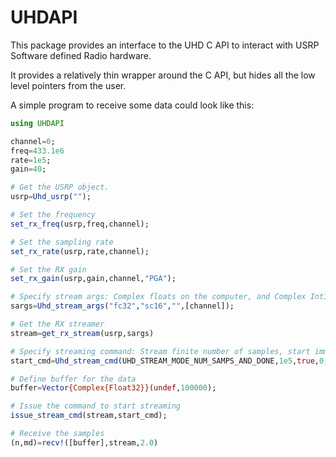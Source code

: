 # UHDAPI
This package provides an interface to the UHD C API to interact with USRP Software defined Radio hardware.

It provides a relatively thin wrapper around the C API, but hides all the low level pointers from the user.

A simple program to receive some data could look like this:

```julia
using UHDAPI

channel=0;
freq=433.1e6
rate=1e5;
gain=40;

# Get the USRP object.
usrp=Uhd_usrp("");

# Set the frequency
set_rx_freq(usrp,freq,channel);

# Set the sampling rate
set_rx_rate(usrp,rate,channel);

# Set the RX gain
set_rx_gain(usrp,gain,channel,"PGA");

# Specify stream args: Complex floats on the computer, and Complex Int16 over the wire.
sargs=Uhd_stream_args("fc32","sc16","",[channel]);

# Get the RX streamer
stream=get_rx_stream(usrp,sargs)

# Specify streaming command: Stream finite number of samples, start immediately.
start_cmd=Uhd_stream_cmd(UHD_STREAM_MODE_NUM_SAMPS_AND_DONE,1e5,true,0,0);

# Define buffer for the data
buffer=Vector{Complex{Float32}}(undef,100000);

# Issue the command to start streaming
issue_stream_cmd(stream,start_cmd);

# Receive the samples
(n,md)=recv!([buffer],stream,2.0)
```

